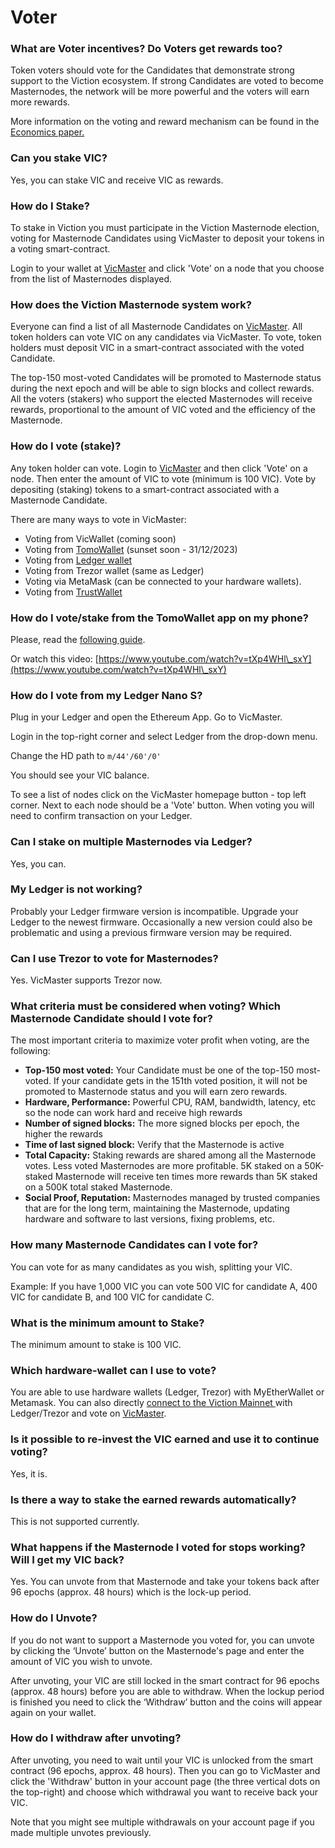 # Voter

### **What are Voter incentives? Do Voters get rewards too?**

Token voters should vote for the Candidates that demonstrate strong support to the Viction ecosystem. If strong Candidates are voted to become Masternodes, the network will be more powerful and the voters will earn more rewards.

More information on the voting and reward mechanism can be found in the [Economics paper.](https://docs.google.com/document/u/1/d/197Cu57A6OYPoEQbrUVr067qNVEzP\_FEwaDCFff7hnlM/edit)

### **Can you stake VIC?**

Yes, you can stake VIC and receive VIC as rewards.

### **How do I Stake?**

To stake in Viction you must participate in the Viction Masternode election, voting for Masternode Candidates using VicMaster to deposit your tokens in a voting smart-contract.

Login to your wallet at [VicMaster](https://vicmaster.xyz) and click 'Vote' on a node that you choose from the list of Masternodes displayed.

### **How does the Viction Masternode system work?**

Everyone can find a list of all Masternode Candidates on [VicMaster](https://vicmaster.xyz/). All token holders can vote VIC on any candidates via VicMaster. To vote, token holders must deposit VIC in a smart-contract associated with the voted Candidate.

The top-150 most-voted Candidates will be promoted to Masternode status during the next epoch and will be able to sign blocks and collect rewards. All the voters (stakers) who support the elected Masternodes will receive rewards, proportional to the amount of VIC voted and the efficiency of the Masternode.

### **How do I vote (stake)?**

Any token holder can vote. Login to [VicMaster](https://vicmaster.xyz/) and then click 'Vote' on a node. Then enter the amount of VIC to vote (minimum is 100 VIC). Vote by depositing (staking) tokens to a smart-contract associated with a Masternode Candidate.

There are many ways to vote in VicMaster:

* Voting from VicWallet (coming soon)
* Voting from [TomoWallet](https://www.youtube.com/watch?v=EdeTsN6-hRM\&list=PLuqf1yr-JvSy0AwnxMyalxmM\_jKFOP\_Y\_) (sunset soon - 31/12/2023)
* Voting from [Ledger wallet](https://www.youtube.com/watch?v=wfHK03D2m7s\&list=PLuqf1yr-JvSx7XiLxXlhItFhpz\_-j1fD0)
* Voting from Trezor wallet (same as Ledger)
* Voting via MetaMask (can be connected to your hardware wallets).
* Voting from [TrustWallet](https://www.youtube.com/watch?v=8qJCYsOuyeE)



### **How do I vote/stake from the TomoWallet app on my phone?**

Please, read the [following guide](https://medium.com/Viction/how-to-vote-for-Viction-masternodes-using-tomowallet-1ddc3457907f).

Or watch this video: [https://www.youtube.com/watch?v=tXp4WHl\_sxY](https://www.youtube.com/watch?v=tXp4WHl\_sxY)

### **How do I vote from my Ledger Nano S?**

Plug in your Ledger and open the Ethereum App. Go to VicMaster.

Login in the top-right corner and select Ledger from the drop-down menu.

Change the HD path to `m/44'/60'/0'`

You should see your VIC balance.

To see a list of nodes click on the VicMaster homepage button - top left corner. Next to each node should be a 'Vote' button. When voting you will need to confirm transaction on your Ledger.

### **Can I stake on multiple Masternodes via Ledger?**

Yes, you can.

### **My Ledger is not working?**

Probably your Ledger firmware version is incompatible. Upgrade your Ledger to the newest firmware. Occasionally a new version could also be problematic and using a previous firmware version may be required.

### **Can I use Trezor to vote for Masternodes?**

Yes. VicMaster supports Trezor now.

### **What criteria must be considered when voting? Which Masternode Candidate should I vote for?**

The most important criteria to maximize voter profit when voting, are the following:

* **Top-150 most voted:** Your Candidate must be one of the top-150 most-voted. If your candidate gets in the 151th voted position, it will not be promoted to Masternode status and you will earn zero rewards.
* **Hardware, Performance:** Powerful CPU, RAM, bandwidth, latency, etc so the node can work hard and receive high rewards
* **Number of signed blocks:** The more signed blocks per epoch, the higher the rewards
* **Time of last signed block:** Verify that the Masternode is active
* **Total Capacity:** Staking rewards are shared among all the Masternode votes. Less voted Masternodes are more profitable. 5K staked on a 50K-staked Masternode will receive ten times more rewards than 5K staked on a 500K total staked Masternode.
* **Social Proof, Reputation:** Masternodes managed by trusted companies that are for the long term, maintaining the Masternode, updating hardware and software to last versions, fixing problems, etc.

### **How many Masternode Candidates can I vote for?**

You can vote for as many candidates as you wish, splitting your VIC.

Example: If you have 1,000 VIC you can vote 500 VIC for candidate A, 400 VIC for candidate B, and 100 VIC for candidate C.

### **What is the minimum amount to Stake?**

The minimum amount to stake is 100 VIC.

### **Which hardware-wallet can I use to vote?**

You are able to use hardware wallets (Ledger, Trezor) with MyEtherWallet or Metamask. You can also directly [connect to the Viction Mainnet ](../../general/how-to-connect-to-Viction-network/)with Ledger/Trezor and vote on [VicMaster](https://vicmaster.xyz/).

### **Is it possible to re-invest the VIC earned and use it to continue voting?**

Yes, it is.

### **Is there a way to stake the earned rewards automatically?**

This is not supported currently.

### **What happens if the Masternode I voted for stops working? Will I get my VIC back?**

Yes. You can unvote from that Masternode and take your tokens back after 96 epochs (approx. 48 hours) which is the lock-up period.

### **How do I Unvote?**

If you do not want to support a Masternode you voted for, you can unvote by clicking the ‘Unvote’ button on the Masternode's page and enter the amount of VIC you wish to unvote.

After unvoting, your VIC are still locked in the smart contract for 96 epochs (approx. 48 hours) before you are able to withdraw. When the lockup period is finished you need to click the ‘Withdraw’ button and the coins will appear again on your wallet.

### **How do I withdraw after unvoting?**

After unvoting, you need to wait until your VIC is unlocked from the smart contract (96 epochs, approx. 48 hours). Then you can go to VicMaster and click the 'Withdraw' button in your account page (the three vertical dots on the top-right) and choose which withdrawal you want to receive back your VIC.

Note that you might see multiple withdrawals on your account page if you made multiple unvotes previously.
